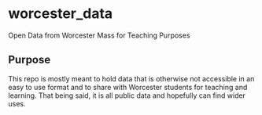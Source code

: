 # worcester_data
 Open Data from Worcester Mass for Teaching Purposes

## Purpose
This repo is mostly meant to hold data that is otherwise not accessible in an easy to use format and to share with Worcester students for teaching and learning.
That being said, it is all public data and hopefully can find wider uses.
